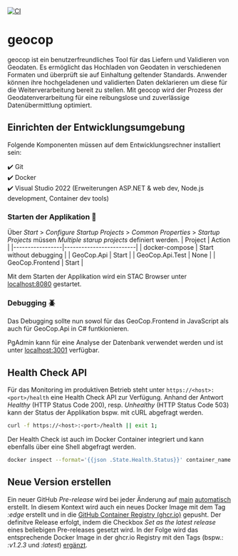 [![CI](https://github.com/GeoWerkstatt/geocop/actions/workflows/ci.yml/badge.svg?branch=main)](https://github.com/GeoWerkstatt/geocop/actions/workflows/ci.yml)

# geocop

geocop ist ein benutzerfreundliches Tool für das Liefern und Validieren von Geodaten. Es ermöglicht das Hochladen von Geodaten in verschiedenen Formaten und überprüft sie auf Einhaltung geltender Standards. Anwender können ihre hochgeladenen und validierten Daten deklarieren um diese für die Weiterverarbeitung bereit zu stellen. Mit geocop wird der Prozess der Geodatenverarbeitung für eine reibungslose und zuverlässige Datenübermittlung optimiert.

## Einrichten der Entwicklungsumgebung

Folgende Komponenten müssen auf dem Entwicklungsrechner installiert sein:

✔️ Git  
✔️ Docker  
✔️ Visual Studio 2022 (Erweiterungen ASP.NET & web dev, Node.js development, Container dev tools)

### Starten der Applikation 🚀

Über _Start_ > _Configure Startup Projects_ > _Common Properties_ > _Startup Projects_ müssen _Multiple starup projects_ definiert werden.
| Project | Action |
|-----------------|-------------------------|
| docker-compose | Start without debugging |
| GeoCop.Api | Start |
| GeoCop.Api.Test | None |
| GeoCop.Frontend | Start |

Mit dem Starten der Applikation wird ein STAC Browser unter [localhost:8080](https://localhost:8080/) gestartet.

### Debugging 🪲

Das Debugging sollte nun sowol für das GeoCop.Frontend in JavaScript als auch für GeoCop.Api in C# funtkionieren.

PgAdmin kann für eine Analyse der Datenbank verwendet werden und ist unter [localhost:3001](http://localhost:3001/) verfügbar.

## Health Check API

Für das Monitoring im produktiven Betrieb steht unter `https://<host>:<port>/health` eine Health Check API zur Verfügung. Anhand der Antwort *Healthy* (HTTP Status Code 200), resp. *Unhealthy* (HTTP Status Code 503) kann der Status der Applikation bspw. mit cURL abgefragt werden.

```bash
curl -f https://<host>:<port>/health || exit 1;
```

Der Health Check ist auch im Docker Container integriert und kann ebenfalls über eine Shell abgefragt werden.

```bash
docker inspect --format='{{json .State.Health.Status}}' container_name
```

## Neue Version erstellen

Ein neuer GitHub _Pre-release_ wird bei jeder Änderung auf [main](https://github.com/GeoWerkstatt/geocop) [automatisch](./.github/workflows/pre-release.yml) erstellt. In diesem Kontext wird auch ein neues Docker Image mit dem Tag _:edge_ erstellt und in die [GitHub Container Registry (ghcr.io)](https://github.com/geowerkstatt/geocop/pkgs/container/geocop) gepusht. Der definitve Release erfolgt, indem die Checkbox _Set as the latest release_ eines beliebigen Pre-releases gesetzt wird. In der Folge wird das entsprechende Docker Image in der ghcr.io Registry mit den Tags (bspw.: _:v1.2.3_ und _:latest_) [ergänzt](./.github/workflows/release.yml).
